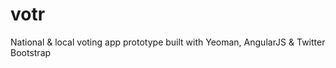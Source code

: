 votr
====

National &amp; local voting app prototype built with Yeoman, AngularJS &amp; Twitter Bootstrap